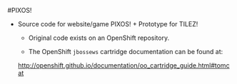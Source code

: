 #PIXOS!
- Source code for website/game PIXOS! + Prototype for TILEZ!

	- Original code exists on an OpenShift repository. 

	- The OpenShift `jbossews` cartridge documentation can be found at:

	http://openshift.github.io/documentation/oo_cartridge_guide.html#tomcat
